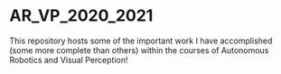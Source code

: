 # AR_VP_2020_2021
This repository hosts some of the important work I have accomplished (some more complete than others) within the courses of Autonomous Robotics and Visual Perception!
